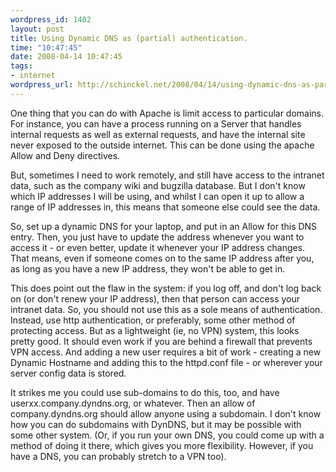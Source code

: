 ```yaml
--- 
wordpress_id: 1402
layout: post
title: Using Dynamic DNS as (partial) authentication.
time: "10:47:45"
date: 2008-04-14 10:47:45
tags: 
- internet
wordpress_url: http://schinckel.net/2008/04/14/using-dynamic-dns-as-partial-authentication/
---
```

One thing that you can do with Apache is limit access to particular domains. For instance, you can have a process running on a Server that handles internal requests as well as external requests, and have the internal site never exposed to the outside internet. This can be done using the apache Allow and Deny directives.

But, sometimes I need to work remotely, and still have access to the intranet data, such as the company wiki and bugzilla database. But I don't know which IP addresses I will be using, and whilst I can open it up to allow a range of IP addresses in, this means that someone else could see the data.

So, set up a dynamic DNS for your laptop, and put in an Allow for this DNS entry. Then, you just have to update the address whenever you want to access it - or even better, update it whenever your IP address changes. That means, even if someone comes on to the same IP address after you, as long as you have a new IP address, they won't be able to get in.

This does point out the flaw in the system: if you log off, and don't log back on (or don't renew your IP address), then that person can access your intranet data. So, you should not use this as a sole means of authentication. Instead, use http authentication, or preferably, some other method of protecting access. But as a lightweight (ie, no VPN) system, this looks pretty good. It should even work if you are behind a firewall that prevents VPN access. And adding a new user requires a bit of work - creating a new Dynamic Hostname and adding this to the httpd.conf file - or wherever your server config data is stored.

It strikes me you could use sub-domains to do this, too, and have userxx.company.dyndns.org, or whatever. Then an allow of company.dyndns.org should allow anyone using a subdomain. I don't know how you can do subdomains with DynDNS, but it may be possible with some other system. (Or, if you run your own DNS, you could come up with a method of doing it there, which gives you more flexibility. However, if you have a DNS, you can probably stretch to a VPN too).
